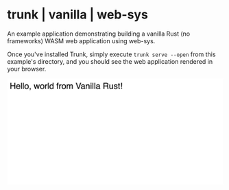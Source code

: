 trunk | vanilla | web-sys
==========================
An example application demonstrating building a vanilla Rust (no frameworks) WASM web application using web-sys.

Once you've installed Trunk, simply execute `trunk serve --open` from this example's directory, and you should see the web application rendered in your browser.

![Rendered Vanilla example](example-vanilla.png)
